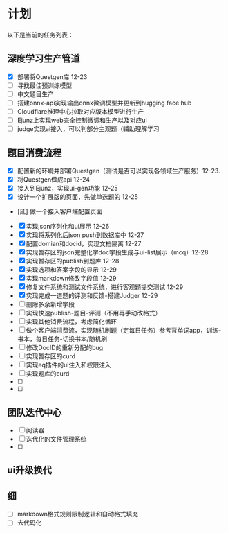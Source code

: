 # 计划

以下是当前的任务列表：

## 深度学习生产管道
- [x] 部署将Questgen库 12-23
- [ ] 寻找最佳预训练模型
- [ ] 中文题目生产
- [ ] 搭建onnx-api实现输出onnx微调模型并更新到hugging face hub
- [ ] Cloudflare推理中心拉取对应版本模型进行生产
- [ ] Ejunz上实现web完全控制微调和生产以及对应ui
- [ ] judge实现ai接入，可以判部分主观题（辅助理解学习

## 题目消费流程
- [x] 配置新的环境并部署Questgen（测试是否可以实现各领域生产服务）12-23.
- [x] 将Questgen做成api 12-24
- [x] 接入到Ejunz，实现ui-gen功能 12-25
- [x] 设计一个扩展版的页面，先做单选题的 12-25
- [延] 做一个接入客户端配置页面
- [x] 实现json序列化和ui展示 12-26
- [x] 实现将系列化后json push到数据库中 12-27
- [x] 配置domian和docid，实现文档隔离 12-27
- [x] 实现暂存区的json完整化字doc字段生成与ui-list展示（mcq）12-28
- [x] 实现暂存区的publish到题库 12-28
- [x] 实现选项和答案字段的显示 12-29
- [x] 实现markdown修改字段值 12-29
- [x] 修复文件系统和测试文件系统，进行客观题提交测试 12-29
- [x] 实现完成一道题的评测和反馈-搭建Judger 12-29
- [ ] 删除多余新增字段
- [ ] 实现快速publish-题目-评测（不用再手动改格式）
- [ ] 实现其他消费流程，考虑简化循环
- [ ] 做个客户端消费流，实现随机刷题（定每日任务）参考背单词app，训练-书本，每日任务-切换书本/随机刷
- [ ] 修改DocID的重新分配的bug
- [ ] 实现暂存区的curd 
- [ ] 实现eq插件的ui注入和权限注入
- [ ] 实现题库的curd
- [ ] 
- [ ] 
## 团队迭代中心
- [ ] 阅读器
- [ ] 迭代化的文件管理系统
- [ ] 
## ui升级换代

## 细
- [ ] markdown格式规则限制逻辑和自动格式填充
- [ ] 去代码化
